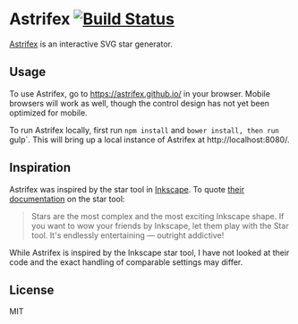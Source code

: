 # Astrifex [![Build Status](https://travis-ci.org/astrifex/astrifex.png)](https://travis-ci.org/astrifex/astrifex)

[Astrifex](https://astrifex.github.io/) is an interactive SVG star generator.

## Usage

To use Astrifex, go to https://astrifex.github.io/ in your browser. Mobile
browsers will work as well, though the control design has not yet been
optimized for mobile.

To run Astrifex locally, first run `npm install` and `bower install, then run
`gulp`. This will bring up a local instance of Astrifex at
http://localhost:8080/.

## Inspiration

Astrifex was inspired by the star tool in [Inkscape](https://www.inkscape.org).
To quote [their documentation](https://inkscape.org/doc/shapes/tutorial-shapes.html)
on the star tool:

> Stars are the most complex and the most exciting Inkscape shape. If you want
> to wow your friends by Inkscape, let them play with the Star tool. It's
> endlessly entertaining — outright addictive!

While Astrifex is inspired by the Inkscape star tool, I have not looked at
their code and the exact handling of comparable settings may differ.

## License

MIT
